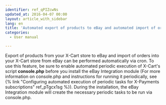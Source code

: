 ```yaml
---
identifier: ref_qPIZcwNs
updated_at: 2016-04-07 00:00
layout: article_with_sidebar
lang: en
title: 'Automated export of products to eBay and automated import of orders from eBay'
categories:
  - User manual

---
```



Export of products from your X-Cart store to eBay and import of orders into your X-Cart store from eBay can be performed automatically via cron. To use this feature, be sure to enable automated periodic execution of X-Cart's script **console.php** before you install the eBay Integration module (For more information on console.php and instructions for running it periodically, see {% link "Configuring automated execution of periodic tasks for X-Payments subscriptions" ref_pTgcx1sg %}). During the installation, the eBay Integration module will create the necessary periodic tasks to be run via console.php.